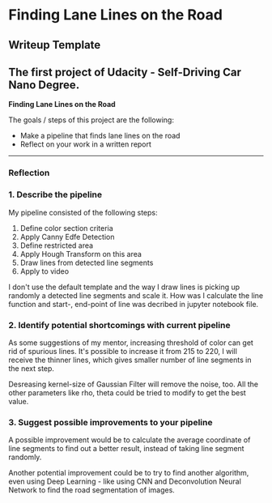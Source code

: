 # **Finding Lane Lines on the Road** 

## Writeup Template
The first project of Udacity - Self-Driving Car Nano Degree.
---

**Finding Lane Lines on the Road**

The goals / steps of this project are the following:
* Make a pipeline that finds lane lines on the road
* Reflect on your work in a written report


[//]: # (Image References)

[image1]: ./examples/grayscale.jpg "Grayscale"

---

### Reflection

### 1. Describe the pipeline

My pipeline consisted of the following steps:
1. Define color section criteria
2. Apply Canny Edfe Detection
3. Define restricted area
4. Apply Hough Transform on this area
5. Draw lines from detected line segments
6. Apply to video

[result]: ./lane_detected_images/solidWhiteCurve.jpg "Test white lane"

I don't use the default template and the way I draw lines is picking up randomly a detected line segments and scale it. How was I calculate the line function and start-, end-point of line was decribed in jupyter notebook file.


### 2. Identify potential shortcomings with current pipeline

As some suggestions of my mentor, increasing threshold of color can get rid of spurious lines. It's possible to increase it from 215 to 220, I will receive the thinner lines, which gives smaller number of line segments in the next step.

Desreasing kernel-size of Gaussian Filter will remove the noise, too. All the other parameters like rho, theta could be tried to modify to get the best value.



### 3. Suggest possible improvements to your pipeline

A possible improvement would be to calculate the average coordinate of line segments to find out a better result, instead of taking line segment randomly.

Another potential improvement could be to try to find another algorithm, even using Deep Learning - like using CNN and Deconvolution Neural Network to find the road segmentation of images.
